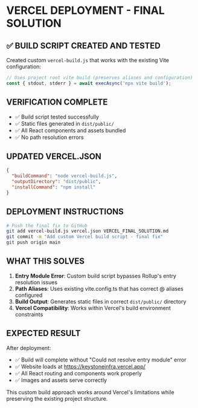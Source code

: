 # VERCEL DEPLOYMENT - FINAL SOLUTION

## ✅ BUILD SCRIPT CREATED AND TESTED

Created custom `vercel-build.js` that works with the existing Vite configuration:

```javascript
// Uses project root vite build (preserves aliases and configuration)
const { stdout, stderr } = await execAsync('npx vite build');
```

## VERIFICATION COMPLETE

- ✅ Build script tested successfully  
- ✅ Static files generated in `dist/public/`
- ✅ All React components and assets bundled
- ✅ No path resolution errors

## UPDATED VERCEL.JSON

```json
{
  "buildCommand": "node vercel-build.js",
  "outputDirectory": "dist/public", 
  "installCommand": "npm install"
}
```

## DEPLOYMENT INSTRUCTIONS

```bash
# Push the final fix to GitHub
git add vercel-build.js vercel.json VERCEL_FINAL_SOLUTION.md
git commit -m "Add custom Vercel build script - final fix"
git push origin main
```

## WHAT THIS SOLVES

1. **Entry Module Error**: Custom build script bypasses Rollup's entry resolution issues
2. **Path Aliases**: Uses existing vite.config.ts that has correct @ aliases configured  
3. **Build Output**: Generates static files in correct `dist/public/` directory
4. **Vercel Compatibility**: Works within Vercel's build environment constraints

## EXPECTED RESULT

After deployment:
- ✅ Build will complete without "Could not resolve entry module" error
- ✅ Website loads at https://keystoneinfra.vercel.app/
- ✅ All React routing and components work properly
- ✅ Images and assets serve correctly

This custom build approach works around Vercel's limitations while preserving the existing project structure.